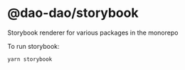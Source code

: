 # @dao-dao/storybook

Storybook renderer for various packages in the monorepo

To run storybook:

```
yarn storybook
```
